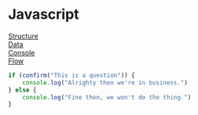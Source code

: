 # Javascript

[Structure](#structure)\
[Data](#data)\
[Console](#console)\
[Flow](#flow)



```javascript
if (confirm("This is a question")) {
    console.log("Alrighty then we're in business.")
} else {
    console.log("Fine then, we won't do the thing.")
}
```
